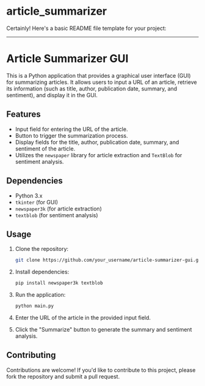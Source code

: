 # article_summarizer

Certainly! Here's a basic README file template for your project:

---

# Article Summarizer GUI

This is a Python application that provides a graphical user interface (GUI) for summarizing articles. It allows users to input a URL of an article, retrieve its information (such as title, author, publication date, summary, and sentiment), and display it in the GUI.

## Features

- Input field for entering the URL of the article.
- Button to trigger the summarization process.
- Display fields for the title, author, publication date, summary, and sentiment of the article.
- Utilizes the `newspaper` library for article extraction and `TextBlob` for sentiment analysis.

## Dependencies

- Python 3.x
- `tkinter` (for GUI)
- `newspaper3k` (for article extraction)
- `textblob` (for sentiment analysis)

## Usage

1. Clone the repository:

   ```bash
   git clone https://github.com/your_username/article-summarizer-gui.git
   ```

2. Install dependencies:

   ```bash
   pip install newspaper3k textblob
   ```

3. Run the application:

   ```bash
   python main.py
   ```

4. Enter the URL of the article in the provided input field.

5. Click the "Summarize" button to generate the summary and sentiment analysis.

## Contributing

Contributions are welcome! If you'd like to contribute to this project, please fork the repository and submit a pull request.

